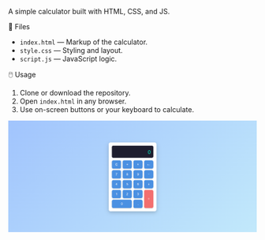 A simple calculator built with HTML, CSS, and JS.

📁 Files
- `index.html` — Markup of the calculator.
- `style.css` — Styling and layout.
- `script.js` — JavaScript logic.

🖱️ Usage
1. Clone or download the repository.
2. Open `index.html` in any browser.
3. Use on-screen buttons or your keyboard to calculate.

![Screenshot](asset/screenshot.png)





